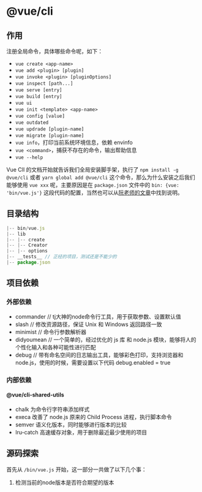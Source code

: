 # @vue/cli

## 作用

注册全局命令，具体哪些命令呢，如下：

- `vue create <app-name>`
- `vue add <plugin> [plugin]`
- `vue invoke <plugin> [pluginOptions] `
- `vue inspect [path...]`
- `vue serve [entry]`
- `vue build [entry]`
- `vue ui`
- `vue init <template> <app-name>  `
- `vue config [value]`
- `vue outdated`
- `vue updrade [plugin-name]  `
- `vue migrate [plugin-name]`
- `vue info`，打印当前系统环境信息，依赖 envinfo
- `vue <command>`，捕获不存在的命令，输出帮助信息
- `vue --help`

Vue ClI 的文档开始就告诉我们全局安装脚手架，执行了 `npm install -g @vue/cli` 或者 `yarn global add @vue/cli` 这个命令，那么为什么安装之后我们能够使用 `vue xxx` 呢，主要原因是在 `package.json` 文件中的 `bin: {vue: 'bin/vue.js'}` 这段代码的配置，当然也可以从[阮老师的文章](https://www.ruanyifeng.com/blog/2015/05/command-line-with-node.html)中找到说明。

## 目录结构

```js
|-- bin/vue.js
|-- lib
|-- |-- create
|-- |-- Creator
|-- |-- options
|-- __tests__ // 正经的项目，测试还是不能少的
|-- package.json
```

## 项目依赖

### 外部依赖

- commander // tj大神的node命令行工具，用于获取参数、设置默认值
- slash // 修改资源路径，保证 Unix 和 Windows 返回路径一致
- minimist // 命令行参数解析器
- didyoumean // 一个简单的，经过优化的 js 库 和 node.js 模块，能够将人的个性化输入和各种可能性进行匹配
- debug // 带有命名空间的日志输出工具，能够彩色打印，支持浏览器和node.js，使用的时候，需要设置以下代码 debug.enabled = true

### 内部依赖

#### @vue/cli-shared-utils

- chalk 为命令行字符串添加样式
- execa 改善了 node.js 原来的 Child Process 进程，执行脚本命令
- semver 语义化版本，同时能够进行版本的比较
- lru-catch 高速缓存对象，用于删除最近最少使用的项目

## 源码探索

首先从 `/bin/vue.js` 开始，这一部分一共做了以下几个事：

1. 检测当前的node版本是否符合期望的版本